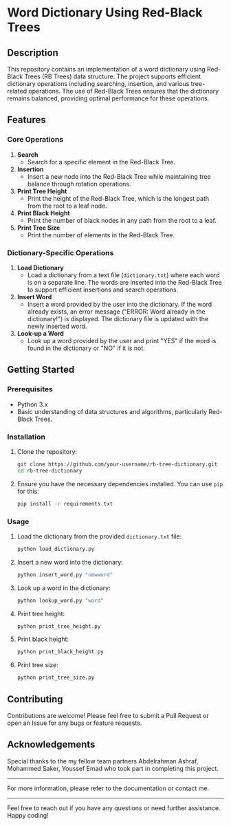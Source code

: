 # Word Dictionary Using Red-Black Trees

## Description

This repository contains an implementation of a word dictionary using Red-Black Trees (RB Trees) data structure. The project supports efficient dictionary operations including searching, insertion, and various tree-related operations. The use of Red-Black Trees ensures that the dictionary remains balanced, providing optimal performance for these operations.

## Features

### Core Operations

1. **Search**
   - Search for a specific element in the Red-Black Tree.
2. **Insertion**
   - Insert a new node into the Red-Black Tree while maintaining tree balance through rotation operations.
3. **Print Tree Height**
   - Print the height of the Red-Black Tree, which is the longest path from the root to a leaf node.
4. **Print Black Height**
   - Print the number of black nodes in any path from the root to a leaf.
5. **Print Tree Size**
   - Print the number of elements in the Red-Black Tree.

### Dictionary-Specific Operations

1. **Load Dictionary**
   - Load a dictionary from a text file (`dictionary.txt`) where each word is on a separate line. The words are inserted into the Red-Black Tree to support efficient insertions and search operations.
2. **Insert Word**
   - Insert a word provided by the user into the dictionary. If the word already exists, an error message ("ERROR: Word already in the dictionary!") is displayed. The dictionary file is updated with the newly inserted word.
3. **Look-up a Word**
   - Look up a word provided by the user and print "YES" if the word is found in the dictionary or "NO" if it is not.

## Getting Started

### Prerequisites

- Python 3.x
- Basic understanding of data structures and algorithms, particularly Red-Black Trees.

### Installation

1. Clone the repository:
   ```sh
   git clone https://github.com/your-username/rb-tree-dictionary.git
   cd rb-tree-dictionary
   ```

2. Ensure you have the necessary dependencies installed. You can use `pip` for this:
   ```sh
   pip install -r requirements.txt
   ```

### Usage

1. Load the dictionary from the provided `dictionary.txt` file:
   ```sh
   python load_dictionary.py
   ```

2. Insert a new word into the dictionary:
   ```sh
   python insert_word.py "newword"
   ```

3. Look up a word in the dictionary:
   ```sh
   python lookup_word.py "word"
   ```

4. Print tree height:
   ```sh
   python print_tree_height.py
   ```

5. Print black height:
   ```sh
   python print_black_height.py
   ```

6. Print tree size:
   ```sh
   python print_tree_size.py
   ```

## Contributing

Contributions are welcome! Please feel free to submit a Pull Request or open an Issue for any bugs or feature requests.

## Acknowledgements

Special thanks to the my fellow team partners Abdelrahman Ashraf, Mohammed Saker, Youssef Emad who took part in completing this project.

---

For more information, please refer to the documentation or contact me.

---

Feel free to reach out if you have any questions or need further assistance. Happy coding!

